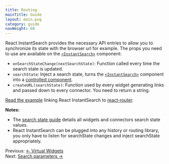 ```yaml
---
title: Routing
mainTitle: Guide
layout: main.pug
category: guide
navWeight: 60
---
```


React InstantSearch provides the necessary API entries to allow you to synchronize its state with the browser
url for example. The props you need to use are available on the [`<InstantSearch>`](guide/<InstantSearch>.html) component:

* `onSearchStateChange(nextSearchState)`: Function called every time the search state is updated.
* `searchState`: Inject a search state, turns the [`<InstantSearch>`](guide/<InstantSearch>.html) component into a [controlled component](https://facebook.github.io/react/docs/forms.html#controlled-components).
* `createURL(searchState)`: Function used by every widget generating links and passed down to every connector. You
need to return a string.

[Read the example](https://github.com/algolia/react-instantsearch/tree/master/packages/react-instantsearch/examples/react-router) linking React InstantSearch to [react-router](https://github.com/ReactTraining/react-router).

**Notes:**
* The [search state guide](guide/Search_state.html) details all widgets and connectors search state values.
* React InstantSearch can be plugged into any history or routing library, you only have to listen for searchState
changes and inject searchState appropriately.

<div class="guide-nav">
    <div class="guide-nav-left">
        Previous: <a href="guide/Virtual_widgets.html">← Virtual Widgets</a>
    </div>
    <div class="guide-nav-right">
        Next: <a href="guide/Search_parameters.html">Search parameters →</a>
    </div>
</div>
